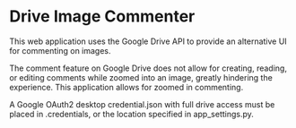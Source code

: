 # Drive Image Commenter

This web application uses the Google Drive API to provide an alternative UI for commenting on images.

The comment feature on Google Drive does not allow for creating, reading, or editing comments while zoomed into an image, greatly hindering the experience. This application allows for zoomed in commenting.

A Google OAuth2 desktop credential.json with full drive access must be placed in .credentials, or the location specified in app_settings.py.
